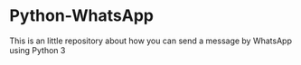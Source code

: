 # Python-WhatsApp
This is an little repository about how you can send a message by WhatsApp using Python 3
